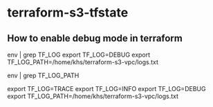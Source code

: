 # terraform-s3-tfstate
## How to enable debug mode in terraform
env | grep TF_LOG
export TF_LOG=DEBUG
export TF_LOG_PATH=/home/khs/terraform-s3-vpc/logs.txt

env | grep TF_LOG_PATH

export TF_LOG=TRACE
export TF_LOG=INFO
export TF_LOG=DEBUG
export TF_LOG_PATH=/home/khs/terraform-s3-vpc/logs.txt